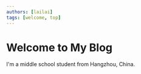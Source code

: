 ```yaml
---
authors: [lailai]
tags: [welcome, top]
---
```


# Welcome to My Blog

I'm a middle school student from Hangzhou, China.

<!-- truncate -->
